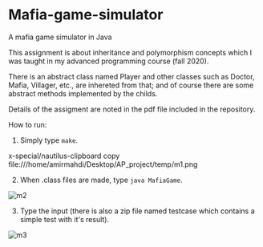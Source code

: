 # Mafia-game-simulator
A mafia game simulator in Java

This assignment is about inheritance and polymorphism concepts which I was taught in my advanced programming course (fall 2020).

There is an abstract class named Player and other classes such as Doctor, Mafia, Villager, etc., are inhereted from that; and of course there are some abstract methods implemented by the childs. 

Details of the assigment are noted in the pdf file included in the repository.

How to run:

1) Simply type `make`.


x-special/nautilus-clipboard
copy
file:///home/amirmahdi/Desktop/AP_project/temp/m1.png


2) When .class files are made, type `java MafiaGame`.


![m2](https://user-images.githubusercontent.com/92050925/179231835-891b4b7c-b9f6-4dd5-b456-c52cd7a97563.png)


3) Type the input (there is also a zip file named testcase which contains a simple test with it's result).


![m3](https://user-images.githubusercontent.com/92050925/179231921-9b6920fc-df0a-45dc-a25b-84d0ea5bcfcc.png)

